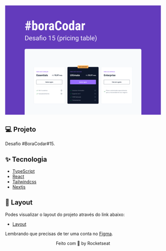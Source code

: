<p align="center">
  <img alt="NLW Copa" src=".github/assets/capa.png" />
</p>

## 💻 Projeto

Desafio #BoraCodar#15.

## ✨ Tecnologia

- [TypeScript](https://www.typescriptlang.org/)
- [React](https://reactjs.org/)
- [Tailwindcss](https://tailwindcss.com/)
- [Nextjs](https://nextjs.org/)




## 🔖 Layout

Podes visualizar o layout do projeto através do link abaixo:

- [Layout](https://www.figma.com/community/file/1227809985897425342/%23boracodar---Desafio-15)

Lembrando que precisas de ter uma conta no [Figma](http://figma.com/).


<p align="center">
  Feito com 💜 by Rocketseat
</p>
